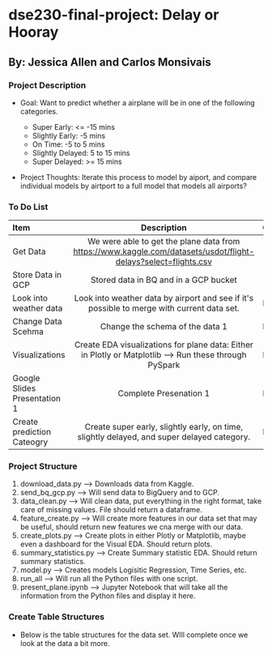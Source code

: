 # dse230-final-project: Delay or Hooray
## By: Jessica Allen and Carlos Monsivais

### Project Description
* Goal: Want to predict whether a airplane will be in one of the following categories.
    * Super Early: <= -15 mins
    * Slightly Early: -5 mins
    * On Time: -5 to 5 mins
    * Slightly Delayed: 5 to 15 mins
    * Super Delayed: >= 15 mins

* Project Thoughts: Iterate this process to model by aiport, and compare individual models by airtport to a full model that models all airports?


### To Do List
| Item                          | Description                                                                                                                  | Completed   |
| :---                          |    :----:                                                                                                                    |     ---:    |
| Get Data                      | We were able to get the plane data from https://www.kaggle.com/datasets/usdot/flight-delays?select=flights.csv               | Done        |
| Store Data in GCP             | Stored data in BQ and in a GCP bucket                                                                                        | Done        |
| Look into weather data        | Look into weather data by airport and see if it's possible to merge with current data set.                                   | In Progress |
| Change Data Scehma            | Change the schema of the data                                                                                                1| In Progress |
| Visualizations                | Create EDA visualizations for plane data: Either in Plotly or Matplotlib --> Run these through PySpark                       | In Progress |
| Google Slides Presentation 1  | Complete Presenation 1                                                                                                       | In Progress |
|Create prediction Cateogry	    | Create super early, slightly early, on time, slightly delayed, and super delayed category.	                               | In Progress |

### Project Structure
1. download_data.py --> Downloads data from Kaggle.
2. send_bq_gcp.py --> Will send data to BigQuery and to GCP.
3. data_clean.py --> Will clean data, put everything in the right format, take care of missing values. File should return a dataframe.
4. feature_create.py --> Will create more features in our data set that may be useful, should return new features we cna merge with our data.
5. create_plots.py --> Create plots in either Plotly or Matplotlib, maybe even a dashboard for the Visual EDA. Should return plots.
6. summary_statistics.py --> Create Summary statistic EDA. Should return summary statistics.
7. model.py --> Creates models Logisitic Regression, Time Series, etc.
8. run_all --> Will run all the Python files with one script.
9. present_plane.ipynb --> Jupyter Notebook that will take all the information from the Python files and display it here.

### Create Table Structures
* Below is the table structures for the data set. WIll complete once we look at the data a bit more.